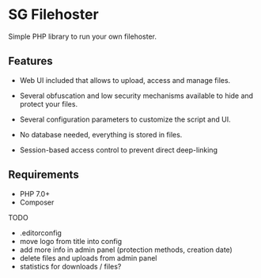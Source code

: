 # SG Filehoster
Simple PHP library to run your own filehoster.

## Features
- Web UI included that allows to upload, access and manage files.
- Several obfuscation and low security mechanisms available to hide and protect your files.
- Several configuration parameters to customize the script and UI.
- No database needed, everything is stored in files.

- Session-based access control to prevent direct deep-linking

## Requirements
- PHP 7.0+
- Composer

TODO
- .editorconfig
- move logo from title into config
- add more info in admin panel (protection methods, creation date)
- delete files and uploads from admin panel
- statistics for downloads / files?